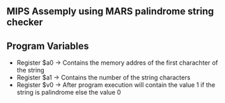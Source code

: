 ## MIPS Assemply using MARS palindrome string checker

Program Variables
-----------------
* Register $a0 -> Contains the memory addres of the first charachter of the string
* Register $a1 -> Contains the number of the string characters
* Register $v0 -> After program execution will contain the value 1 if the string is palindrome else the value 0







